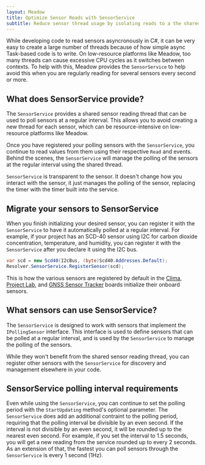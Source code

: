 ```yaml
---
layout: Meadow
title: Optimize Sensor Reads with SensorService
subtitle: Reduce sensor thread usage by isolating reads to a the shared SensorService.
---
```


While developing code to read sensors asyncronously in C#, it can be very easy to create a large number of threads because of how simple async Task-based code is to write. On low-resource platforms like Meadow, too many threads can cause excessive CPU cycles as it switches between contexts. To help with this, Meadow provides the `SensorService` to help avoid this when you are regularly reading for several sensors every second or more.

## What does SensorService provide?

The `SensorService` provides a shared sensor reading thread that can be used to poll sensors at a regular interval. This allows you to avoid creating a new thread for each sensor, which can be resource-intensive on low-resource platforms like Meadow.

Once you have registered your polling sensors with the `SensorService`, you continue to read values from them using their respective `Read` and events. Behind the scenes, the `SensorService` will manage the polling of the sensors at the regular interval using the shared thread.

`SensorService` is transparent to the sensor. It doesn't change how you interact with the sensor, it just manages the polling of the sensor, replacing the timer with the timer built into the service.

## Migrate your sensors to SensorService

When you finish initializing your desired sensor, you can register it with the `SensorService` to have it automatically polled at a regular interval. For example, if your project has an SCD-40 sensor using I2C for carbon dioxide concentration, temperature, and humidity, you can register it with the `SensorService` after you declare it using the I2C bus.

```csharp
var scd = new Scd40(I2cBus, (byte)Scd40.Addresses.Default);
Resolver.SensorService.RegisterSensor(scd);
```

This is how the various sensors are registered by default in the [Clima](https://store.wildernesslabs.co/collections/frontpage/products/clima-weather-station-kit), [Project Lab](https://store.wildernesslabs.co/collections/frontpage/products/project-lab-board), and [GNSS Sensor Tracker](https://store.wildernesslabs.co/collections/frontpage/products/gnss-sensor-tracker) boards initialize their onboard sensors.

## What sensors can use SensorService?

The `SensorService` is designed to work with sensors that implement the `IPollingSensor` interface. This interface is used to define sensors that can be polled at a regular interval, and is used by the `SensorService` to manage the polling of the sensors.

While they won't benefit from the shared sensor reading thread, you can register other sensors with the `SensorService` for discovery and management elsewhere in your code.

## SensorService polling interval requirements

Even while using the `SensorService`, you can continue to set the polling period with the `StartUpdating` method's optional parameter. The `SensorService` does add an additional contraint to the polling period, requiring that the polling interval be divisible by an even second. If the interval is not divisible by an even second, it will be rounded up to the nearest even second. For example, if you set the interval to 1.5 seconds, you will get a new reading from the service rounded up to every 2 seconds. As an extension of that, the fastest you can poll sensors through the `SensorService` is every 1 second (1Hz).
